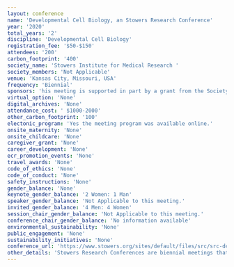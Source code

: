 ```yaml
---
layout: conference 
name: 'Developmental Cell Biology, an Stowers Research Conference'
year: '2020'
total_years: '2'
discipline: 'Developmental Cell Biology'
registration_fee: '$50-$150'
attendees: '200'
carbon_footprint: '400'
society_name: 'Stowers Institute for Medical Research '
society_members: 'Not Applicable'
venue: 'Kansas City, Missouri, USA'
frequency: 'Biennial'
sponsors: 'his meeting is supported in part by a grant from the Society of Developmental Biology.'
virtual_option: 'None'
digital_archives: 'None'
attendance_cost: ' $1000-2000'
other_carbon_footprint: '100'
electonic_program: 'Yes the meeting program was available online.'
onsite_maternity: 'None'
onsite_childcare: 'None'
caregiver_grant: 'None'
career_development: 'None'
ecr_promotion_events: 'None'
travel_awards: 'None'
code_of_ethics: 'None'
code_of_conduct: 'None'
safety_instructions: 'None'
gender_balance: 'None'
keynote_gender_balance: '2 Women: 1 Man'
speaker_gender_balance: 'Not Applicable to this meeting.'
invited_gender_balance: '4 Men: 4 Women'
session_chair_gender_balance: 'Not Applicable to this meeting.'
conference_chair_gender_balance: 'No information available'
environmental_sustainability: 'None'
public_engagement: 'None'
sustainability_initiatives: 'None'
conference_url: 'https://www.stowers.org/sites/default/files/src/src-devcellbio/#details'
other_details: 'Stowers Research Conferences are biennial meetings that bring together researchers, faculty, and graduate students to inspire creative thought and collaboration in the basic sciences.'
---
```

